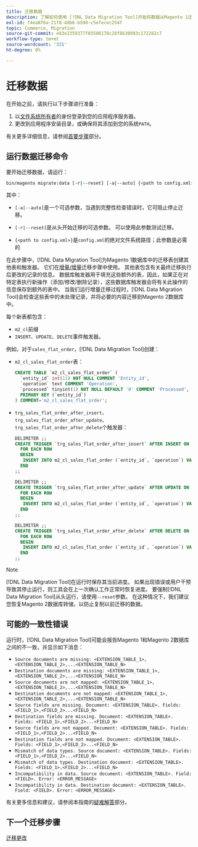 ```yaml
---
title: 迁移数据
description: 了解如何使用 [!DNL Data Migration Tool]开始将数据从Magento 1迁移到Magento 2。
exl-id: f4ea8f6a-21f8-4db6-b598-c5efecec254f
topic: Commerce, Migration
source-git-commit: e83e2359377f03506178c28f8b30993c172282c7
workflow-type: tm+mt
source-wordcount: '331'
ht-degree: 0%

---
```


# 迁移数据

在开始之前，请执行以下步骤进行准备：

1. 以[文件系统所有者](../../../installation/prerequisites/file-system/overview.md)的身份登录到您的应用程序服务器。
1. 更改到应用程序安装目录，或确保将其添加到您的系统`PATH`。

有关更多详细信息，请参阅[首要步骤](overview.md#first-steps)部分。

## 运行数据迁移命令

要开始迁移数据，请运行：

```bash
bin/magento migrate:data [-r|--reset] [-a|--auto] {<path to config.xml>}
```

其中：

* `[-a|--auto]`是一个可选参数，当遇到完整性检查错误时，它可阻止停止迁移。

* `[-r|--reset]`是从头开始迁移的可选参数。 可以使用此参数测试迁移。

* `{<path to config.xml>}`是`config.xml`的绝对文件系统路径；此参数是必需的

在此步骤中，[!DNL Data Migration Tool]为Magento 1数据库中的迁移表创建其他表和触发器。 它们在[增量/增量](delta.md)迁移步骤中使用。 其他表包含有关最终迁移执行后更改的记录的信息。 数据库触发器用于填充这些额外的表，因此，如果正在对特定表执行新操作（添加/修改/删除记录），这些数据库触发器会将有关此操作的信息保存到额外的表中。 当我们运行增量迁移过程时，[!DNL Data Migration Tool]会检查这些表中的未处理记录，并将必要的内容迁移到Magento 2数据库中。

每个新表都包含：

* `m2_cl`前缀
* `INSERT`、`UPDATE`、`DELETE`事件触发器。

例如，对于`sales_flat_order`，[!DNL Data Migration Tool]创建：

* `m2_cl_sales_flat_order`表：

  ```sql
  CREATE TABLE `m2_cl_sales_flat_order` (
    `entity_id` int(11) NOT NULL COMMENT 'Entity_id',
    `operation` text COMMENT 'Operation',
    `processed` tinyint(1) NOT NULL DEFAULT '0' COMMENT 'Processed',
    PRIMARY KEY (`entity_id`)
  ) COMMENT='m2_cl_sales_flat_order';
  ```

* `trg_sales_flat_order_after_insert`、`trg_sales_flat_order_after_update`、`trg_sales_flat_order_after_delete`个触发器：

  ```sql
  DELIMITER ;;
  CREATE TRIGGER `trg_sales_flat_order_after_insert` AFTER INSERT ON `sales_flat_order`
    FOR EACH ROW
    BEGIN
     INSERT INTO m2_cl_sales_flat_order (`entity_id`, `operation`) VALUES (NEW.entity_id, 'INSERT')ON DUPLICATE KEY UPDATE operation = 'INSERT';
    END
  ;;
  
  DELIMITER ;;
  CREATE TRIGGER `trg_sales_flat_order_after_update` AFTER UPDATE ON `sales_flat_order`
    FOR EACH ROW
    BEGIN
     INSERT INTO m2_cl_sales_flat_order (`entity_id`, `operation`) VALUES (NEW.entity_id, 'UPDATE') ON DUPLICATE KEY UPDATE operation = 'UPDATE';
    END
  ;;
  
  DELIMITER ;;
  CREATE TRIGGER `trg_sales_flat_order_after_delete` AFTER DELETE ON `sales_flat_order`
    FOR EACH ROW
    BEGIN
     INSERT INTO m2_cl_sales_flat_order (`entity_id`, `operation`) VALUES (OLD.entity_id, 'DELETE')ON DUPLICATE KEY UPDATE operation = 'DELETE';
    END
  ;;
  ```

>[!NOTE]
>
>[!DNL Data Migration Tool]在运行时保存其当前进度。 如果出现错误或用户干预导致其停止运行，则工具会在上一次确认工作正常时恢复进度。 要强制[!DNL Data Migration Tool]从头运行，请使用`--reset`参数。 在这种情况下，我们建议您恢复Magento 2数据库转储，以防止复制以前迁移的数据。


## 可能的一致性错误

运行时，[!DNL Data Migration Tool]可能会报告Magento 1和Magento 2数据库之间的不一致，并显示如下消息：

* `Source documents are missing: <EXTENSION_TABLE_1>,<EXTENSION_TABLE_2>,...<EXTENSION_TABLE_N>`
* `Destination documents are missing: <EXTENSION_TABLE_1>,<EXTENSION_TABLE_2>,...<EXTENSION_TABLE_N>`
* `Source documents are not mapped: <EXTENSION_TABLE_1>,<EXTENSION_TABLE_2>,...<EXTENSION_TABLE_N>`
* `Destination documents are not mapped: <EXTENSION_TABLE_1>,<EXTENSION_TABLE_2>,...<EXTENSION_TABLE_N>`
* `Source fields are missing. Document: <EXTENSION_TABLE>. Fields: <FIELD_1>,<FIELD_2>...<FIELD_N>`
* `Destination fields are missing. Document: <EXTENSION_TABLE>. Fields: <FIELD_1>,<FIELD_2>...<FIELD_N>`
* `Source fields are not mapped. Document: <EXTENSION_TABLE>. Fields: <FIELD_1>,<FIELD_2>...<FIELD_N>`
* `Destination fields are not mapped. Document: <EXTENSION_TABLE>. Fields: <FIELD_1>,<FIELD_2>...<FIELD_N>`
* `Mismatch of data types. Source document: <EXTENSION_TABLE>. Fields: <FIELD_1>,<FIELD_2>...<FIELD_N>`
* `Mismatch of data types. Destination document: <EXTENSION_TABLE>. Fields: <FIELD_1>,<FIELD_2>...<FIELD_N>`
* `Incompatibility in data. Source document: <EXTENSION_TABLE>. Field: <FIELD>. Error: <ERROR_MESSAGE>`
* `Incompatibility in data. Destination document: <EXTENSION_TABLE>. Field: <FIELD>. Error: <ERROR_MESSAGE>`

有关更多信息和建议，请参阅本指南的[疑难解答](https://support.magento.com/hc/en-us/articles/360033020451)部分。

## 下一个迁移步骤

[迁移更改](delta.md)
